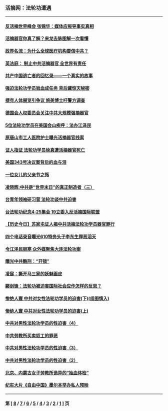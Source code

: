 ### 活摘网：法轮功遭遇
---
#### [反活摘世界峰会 张锦华：媒体应报导事实真相](../../pages/nf5881/n13278502.md?12080430) 
#### [活摘器官你真了解？来龙去脉图解一次看懂](../../pages/nf5881/n13013820.md?12080430) 
#### [政界名流：为什么全球医疗机构要信中共？](../../pages/nf5881/n11945479.md?12080430) 
#### [英法庭： 制止中共活摘器官 全世界有责任](../../pages/nf5881/n11330691.md?12080430) 
#### [共产中国逃亡者的回忆录——一个真实的故事](../../pages/nf5881/n10918649.md?12080430) 
#### [强迫法轮功学员验血成任务 背后藏惊天秘密](../../pages/nf5881/n4252384.md?12080430) 
#### [捷克人体展览引争议 旅美博士吁警方调查](../../pages/nf5881/n9429187.md?12080430) 
#### [德国会人权委员会关注中共大规模强摘器官](../../pages/nf5881/n8418950.md?12080430) 
#### [5位法轮功学员在美国会山疾呼：法办江泽民](../../pages/nf5881/n8101519.md?12080430) 
#### [原唐山市工人医院护士曝光活摘器官线索](../../pages/nf5881/n8076384.md?12080430) 
#### [证人指证 法轮功学员徐真遭活摘器官死亡](../../pages/nf5881/n8042467.md?12080430) 
#### [美国343号决议案背后的血与泪](../../pages/nf5881/n8020684.md?12080430) 
#### [一位女儿的父亲节之殇](../../pages/nf5881/n8014122.md?12080430) 
#### [凌晓辉:中共是“世界末日”的真正制造者（三）](../../pages/nf5881/n4210333.md?12080430) 
#### [台青年领袖研习营 法轮功谈中共迫害](../../pages/nf5881/n4141857.md?12080430) 
#### [台法轮功纪念4‧25集会 19立委入反活摘国际联盟](../../pages/nf5881/n4141821.md?12080430) 
#### [【历史今日】苏家屯证人揭中共活摘法轮功学员器官罪行](../../pages/nf5881/n4135912.md?12080430) 
#### [四个电话录音曝光610特务头子李东生罪恶滔天](../../pages/nf5881/n4040060.md?12080430) 
#### [令江泽民胆寒 众外媒聚焦大连法轮功案](../../pages/nf5881/n3932671.md?12080430) 
#### [曝光中共酷刑：“开锁”](../../pages/nf5881/n3889373.md?12080430) 
#### [凌宸：撕开马三家的妖魅画皮](../../pages/nf5881/n3849369.md?12080430) 
#### [郦剑锋：法轮功被迫害国际社会应作怎样的反思？](../../pages/nf5881/n3824560.md?12080430) 
#### [惨绝人寰 中共对女性法轮功学员的迫害(下)(组图慎入)](../../pages/nf5881/n3816285.md?12080430) 
#### [惨绝人寰 中共对女性法轮功学员的迫害(上)](../../pages/nf5881/n3815374.md?12080430) 
#### [中共对男性法轮功学员的性迫害（4）](../../pages/nf5881/n3769144.md?12080430) 
#### [中共劳教所买卖奴工的罪恶](../../pages/nf5881/n3769378.md?12080430) 
#### [中共对男性法轮功学员的性迫害（3）](../../pages/nf5881/n3768231.md?12080430) 
#### [中共对男性法轮功学员的性迫害（2）](../../pages/nf5881/n3767211.md?12080430) 
#### [北京、内蒙古女子劳教所诡异的“抽血体检”](../../pages/nf5881/n3753158.md?12080430) 
#### [纪实大片《自由中国》墨尔本举办私人预映](../../pages/nf5881/n3743337.md?12080430) 

---
#### 第 [ [8](./8.md?12080430) / [7](./7.md?12080430) / [6](./6.md?12080430) / [5](./5.md?12080430) / [4](./4.md?12080430) / [3](./3.md?12080430) / [2](./2.md?12080430) / [1](./1.md?12080430) ] 页

